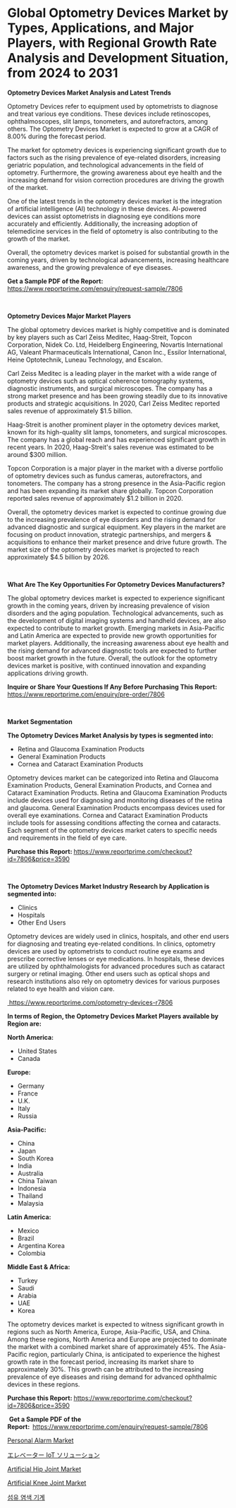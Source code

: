<p><h1>Global Optometry Devices Market by Types, Applications, and Major Players, with Regional Growth Rate Analysis and Development Situation, from 2024 to 2031</h1></p><p><strong>Optometry Devices Market Analysis and Latest Trends</strong></p>
<p><p>Optometry Devices refer to equipment used by optometrists to diagnose and treat various eye conditions. These devices include retinoscopes, ophthalmoscopes, slit lamps, tonometers, and autorefractors, among others. The Optometry Devices Market is expected to grow at a CAGR of 8.00% during the forecast period.</p><p>The market for optometry devices is experiencing significant growth due to factors such as the rising prevalence of eye-related disorders, increasing geriatric population, and technological advancements in the field of optometry. Furthermore, the growing awareness about eye health and the increasing demand for vision correction procedures are driving the growth of the market.</p><p>One of the latest trends in the optometry devices market is the integration of artificial intelligence (AI) technology in these devices. AI-powered devices can assist optometrists in diagnosing eye conditions more accurately and efficiently. Additionally, the increasing adoption of telemedicine services in the field of optometry is also contributing to the growth of the market.</p><p>Overall, the optometry devices market is poised for substantial growth in the coming years, driven by technological advancements, increasing healthcare awareness, and the growing prevalence of eye diseases.</p></p>
<p><strong>Get a Sample PDF of the Report:&nbsp;</strong> <a href="https://www.reportprime.com/enquiry/request-sample/7806">https://www.reportprime.com/enquiry/request-sample/7806</a></p>
<p>&nbsp;</p>
<p><strong>Optometry Devices Major Market Players</strong></p>
<p><p>The global optometry devices market is highly competitive and is dominated by key players such as Carl Zeiss Meditec, Haag-Streit, Topcon Corporation, Nidek Co. Ltd, Heidelberg Engineering, Novartis International AG, Valeant Pharmaceuticals International, Canon Inc., Essilor International, Heine Optotechnik, Luneau Technology, and Escalon.</p><p>Carl Zeiss Meditec is a leading player in the market with a wide range of optometry devices such as optical coherence tomography systems, diagnostic instruments, and surgical microscopes. The company has a strong market presence and has been growing steadily due to its innovative products and strategic acquisitions. In 2020, Carl Zeiss Meditec reported sales revenue of approximately $1.5 billion.</p><p>Haag-Streit is another prominent player in the optometry devices market, known for its high-quality slit lamps, tonometers, and surgical microscopes. The company has a global reach and has experienced significant growth in recent years. In 2020, Haag-Streit's sales revenue was estimated to be around $300 million.</p><p>Topcon Corporation is a major player in the market with a diverse portfolio of optometry devices such as fundus cameras, autorefractors, and tonometers. The company has a strong presence in the Asia-Pacific region and has been expanding its market share globally. Topcon Corporation reported sales revenue of approximately $1.2 billion in 2020.</p><p>Overall, the optometry devices market is expected to continue growing due to the increasing prevalence of eye disorders and the rising demand for advanced diagnostic and surgical equipment. Key players in the market are focusing on product innovation, strategic partnerships, and mergers & acquisitions to enhance their market presence and drive future growth. The market size of the optometry devices market is projected to reach approximately $4.5 billion by 2026.</p></p>
<p>&nbsp;</p>
<p><strong>What Are The Key Opportunities For Optometry Devices Manufacturers?</strong></p>
<p><p>The global optometry devices market is expected to experience significant growth in the coming years, driven by increasing prevalence of vision disorders and the aging population. Technological advancements, such as the development of digital imaging systems and handheld devices, are also expected to contribute to market growth. Emerging markets in Asia-Pacific and Latin America are expected to provide new growth opportunities for market players. Additionally, the increasing awareness about eye health and the rising demand for advanced diagnostic tools are expected to further boost market growth in the future. Overall, the outlook for the optometry devices market is positive, with continued innovation and expanding applications driving growth.</p></p>
<p><strong>Inquire or Share Your Questions If Any Before Purchasing This Report:</strong> <a href="https://www.reportprime.com/enquiry/pre-order/7806">https://www.reportprime.com/enquiry/pre-order/7806</a></p>
<p>&nbsp;</p>
<p><strong>Market Segmentation</strong></p>
<p><strong>The Optometry Devices Market Analysis by types is segmented into:</strong></p>
<p><ul><li>Retina and Glaucoma Examination Products</li><li>General Examination Products</li><li>Cornea and Cataract Examination Products</li></ul></p>
<p><p>Optometry devices market can be categorized into Retina and Glaucoma Examination Products, General Examination Products, and Cornea and Cataract Examination Products. Retina and Glaucoma Examination Products include devices used for diagnosing and monitoring diseases of the retina and glaucoma. General Examination Products encompass devices used for overall eye examinations. Cornea and Cataract Examination Products include tools for assessing conditions affecting the cornea and cataracts. Each segment of the optometry devices market caters to specific needs and requirements in the field of eye care.</p></p>
<p><strong>Purchase this Report:&nbsp;</strong><a href="https://www.reportprime.com/checkout?id=7806&price=3590">https://www.reportprime.com/checkout?id=7806&price=3590</a></p>
<p>&nbsp;</p>
<p><strong>The Optometry Devices Market Industry Research by Application is segmented into:</strong></p>
<p><ul><li>Clinics</li><li>Hospitals</li><li>Other End Users</li></ul></p>
<p><p>Optometry devices are widely used in clinics, hospitals, and other end users for diagnosing and treating eye-related conditions. In clinics, optometry devices are used by optometrists to conduct routine eye exams and prescribe corrective lenses or eye medications. In hospitals, these devices are utilized by ophthalmologists for advanced procedures such as cataract surgery or retinal imaging. Other end users such as optical shops and research institutions also rely on optometry devices for various purposes related to eye health and vision care.</p></p>
<p><a href="https://www.reportprime.com/optometry-devices-r7806">&nbsp;https://www.reportprime.com/optometry-devices-r7806</a></p>
<p><strong>In terms of Region, the Optometry Devices Market Players available by Region are:</strong></p>
<p>
    <p> <strong> North America: </strong>
        <ul>
            <li>United States</li>
            <li>Canada</li>
        </ul>
        </p> 
    <p> <strong> Europe: </strong>
        <ul>
            <li>Germany</li>
            <li>France</li>
            <li>U.K.</li>
            <li>Italy</li>
            <li>Russia</li>
        </ul>
        </p> 
    <p> <strong> Asia-Pacific: </strong>
        <ul>
            <li>China</li>
            <li>Japan</li>
            <li>South Korea</li>
            <li>India</li>
            <li>Australia</li>
            <li>China Taiwan</li>
            <li>Indonesia</li>
            <li>Thailand</li>
            <li>Malaysia</li>
        </ul>
        </p> 
    <p> <strong> Latin America: </strong>
        <ul>
            <li>Mexico</li>
            <li>Brazil</li>
            <li>Argentina Korea</li>
            <li>Colombia</li>
        </ul>
        </p> 
    <p> <strong> Middle East & Africa: </strong>
        <ul>
            <li>Turkey</li>
            <li>Saudi</li>
            <li>Arabia</li>
            <li>UAE</li>
            <li>Korea</li>
        </ul>
    </p>
    </p>
<p><p>The optometry devices market is expected to witness significant growth in regions such as North America, Europe, Asia-Pacific, USA, and China. Among these regions, North America and Europe are projected to dominate the market with a combined market share of approximately 45%. The Asia-Pacific region, particularly China, is anticipated to experience the highest growth rate in the forecast period, increasing its market share to approximately 30%. This growth can be attributed to the increasing prevalence of eye diseases and rising demand for advanced ophthalmic devices in these regions.</p></p>
<p><strong>Purchase this Report: </strong><a href="https://www.reportprime.com/checkout?id=7806&price=3590">https://www.reportprime.com/checkout?id=7806&price=3590</a></p>
<p>&nbsp;<strong>Get a Sample PDF of the Report:&nbsp;&nbsp;</strong><a href="https://www.reportprime.com/enquiry/request-sample/7806">https://www.reportprime.com/enquiry/request-sample/7806</a></p>
<p><strong></strong></p>
<p><p><a href="https://issuu.com/reportprime-2/docs/personal-alarm-market-size-2030.pptx">Personal Alarm Market</a></p><p><a href="https://github.com/MacyOrn/Market-Research-Report-List-1/blob/main/671849576748.md">エレベーター IoT ソリューション</a></p><p><a href="https://github.com/Alonsoolds3wq1d81czn8rbol/Market-Research-Report-List-2/blob/main/artificial-hip-joint-market.md">Artificial Hip Joint Market</a></p><p><a href="https://github.com/yemakinde/Market-Research-Report-List-2/blob/main/artificial-knee-joint-market.md">Artificial Knee Joint Market</a></p><p><a href="https://github.com/iansanftyord09878/Market-Research-Report-List-1/blob/main/398455072590.md">섬유 염색 기계</a></p></p>